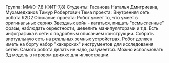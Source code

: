 Группа: ММ/О-7,8 (ФИТ-7,8)
Студенты: Гасанова Наталья Дмитриевна, Мухамедханов Тимур Робертович
Тема проекта: Внутренняя сеть робота R2D2
Описание проекта:
Робот умеет то, что умеет в оригинальных сериях Звездных войн - кататься, пищать "осмысленные" фразы, наблюдать окрестности, шевелить манипуляторами и т.д. Есть инфографика в сети с подробным описанием конструкции. Собрать виртуальную сеть на реальных земных устройствах. Робот должен иметь на борту набор "хакерских" инструментов для исследования сетей. Самого робота делать не надо, разумеется. Можно использовать 3д модель в игровом движке для иллюстрации.
